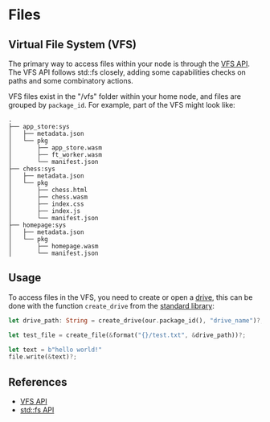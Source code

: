 # Files

## Virtual File System (VFS)

The primary way to access files within your node is through the [VFS API](./apis/vfs.md).
The VFS API follows std::fs closely, adding some capabilities checks on paths and some combinatory actions.

VFS files exist in the "/vfs" folder within your home node, and files are grouped by `package_id`.
For example, part of the VFS might look like:

```text
.
├── app_store:sys
│   ├── metadata.json
│   └── pkg
│       ├── app_store.wasm
│       ├── ft_worker.wasm
│       └── manifest.json
├── chess:sys
│   ├── metadata.json
│   └── pkg
│       ├── chess.html
│       ├── chess.wasm
│       ├── index.css
│       ├── index.js
│       └── manifest.json
├── homepage:sys
│   ├── metadata.json
│   └── pkg
│       ├── homepage.wasm
│       └── manifest.json
```

## Usage

To access files in the VFS, you need to create or open a [drive](./apis/vfs.md#drives), this can be done with the function `create_drive` from the [standard library](./process_stdlib/overview.md):

```rust
let drive_path: String = create_drive(our.package_id(), "drive_name")?;

let test_file = create_file(&format("{}/test.txt", &drive_path))?;

let text = b"hello world!"
file.write(&text)?;
```

## References

- [VFS API](./apis/vfs.md)
- [std::fs API](https://doc.rust-lang.org/std/fs/index.html)
